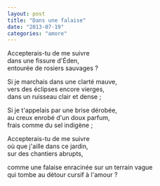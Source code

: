 ```yaml
---
layout: post
title: "Dans une falaise"
date: "2013-07-19"
categories: "amore"
---
```


Accepterais-tu de me suivre  
dans une fissure d'Éden,  
entourée de rosiers sauvages ?  

Si je marchais dans une clarté mauve,  
vers des éclipses encore vierges,  
dans un ruisseau clair et dense ;  

Si je t'appelais par une brise dérobée,  
au creux enrobé d'un doux parfum,  
frais comme du sel indigène ;  

Accepterais-tu de me suivre  
où que j'aille dans ce jardin,  
sur des chantiers abrupts,  

comme une falaise enracinée sur un terrain vague  
qui tombe au détour cursif à l'amour ?  
